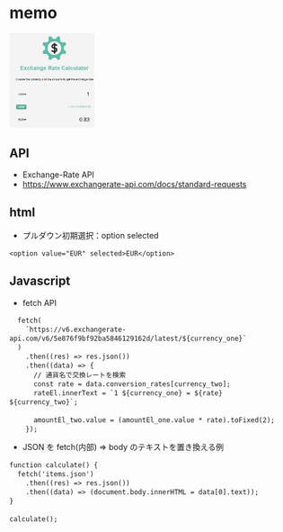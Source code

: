 # memo

<img src="https://github.com/endw0901/javascript/blob/main/exchange-rate/img/img.png" width="30%">

## API

- Exchange-Rate API
- https://www.exchangerate-api.com/docs/standard-requests

## html

- プルダウン初期選択：option selected

```
<option value="EUR" selected>EUR</option>
```

## Javascript

- fetch API

```
  fetch(
    `https://v6.exchangerate-api.com/v6/5e876f9bf92ba5846129162d/latest/${currency_one}`
  )
    .then((res) => res.json())
    .then((data) => {
      // 通貨名で交換レートを検索
      const rate = data.conversion_rates[currency_two];
      rateEl.innerText = `1 ${currency_one} = ${rate} ${currency_two}`;

      amountEl_two.value = (amountEl_one.value * rate).toFixed(2);
    });
```

- JSON を fetch(内部) => body のテキストを置き換える例

```
function calculate() {
  fetch('items.json')
    .then((res) => res.json())
    .then((data) => (document.body.innerHTML = data[0].text));
}

calculate();

```


